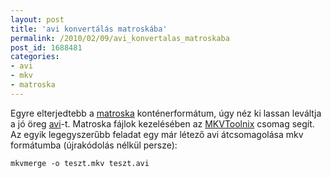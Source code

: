 ```yaml
---
layout: post
title: 'avi konvertálás matroskába'
permalink: /2010/02/09/avi_konvertalas_matroskaba
post_id: 1688481
categories: 
- avi
- mkv
- matroska
---
```


Egyre elterjedtebb a 
[matroska](http://www.matroska.org/) konténerformátum, úgy néz ki lassan leváltja a jó öreg 
[avi](http://hu.wikipedia.org/wiki/AVI)-t. Matroska fájlok kezelésében az 
[MKVToolnix](http://www.bunkus.org/videotools/mkvtoolnix/) csomag segít. Az egyik legegyszerűbb feladat egy már létező avi átcsomagolása mkv formátumba (újrakódolás nélkül persze): 
```
mkvmerge -o teszt.mkv teszt.avi
```
